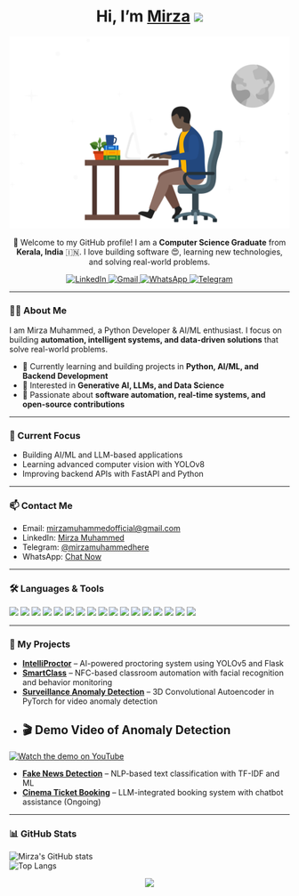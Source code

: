 <div align="center">
  <h1>Hi, I’m <a href="https://mirzamuhammed.com" target="_blank">Mirza</a> <img src="https://media.giphy.com/media/hvRJCLFzcasrR4ia7z/giphy.gif" width="32"></h1>
  <img alt="Developer Illustration" src="programmer.svg" width="540"/>
  <p>🙏 Welcome to my GitHub profile!  
     I am a <b> Computer Science Graduate</b> from <b>Kerala, India</b> 🇮🇳.  
     I love building software 😍, learning new technologies, and solving real-world problems.
  </p>
  <div>
    <a href="https://www.linkedin.com/in/mirzamuhammed" target="_blank">
      <img alt="LinkedIn" src="https://img.shields.io/badge/linkedin-%230077B5.svg?&style=for-the-badge&logo=linkedin&logoColor=white"/>
    </a>
    <a href="mailto:mirzamuhammedofficial@gmail.com" target="_blank">
      <img alt="Gmail" src="https://img.shields.io/badge/-Gmail-D14836?style=for-the-badge&logo=Gmail&logoColor=white"/>
    </a>
    <a href="https://wa.me/919497599162/" target="_blank">
      <img alt="WhatsApp" src="https://img.shields.io/badge/WhatsApp-25D366?style=for-the-badge&logo=whatsapp&logoColor=white"/>
    </a>
    <a href="https://t.me/mirzamuhammedhere" target="_blank">
      <img alt="Telegram" src="https://img.shields.io/badge/Telegram-%232CA5E0.svg?&style=for-the-badge&logo=telegram&logoColor=white"/>
    </a>
  </div>
</div>

---

### 👨‍💻 About Me
I am Mirza Muhammed, a Python Developer & AI/ML enthusiast. I focus on building **automation, intelligent systems, and data-driven solutions** that solve real-world problems.  

- 🔹 Currently learning and building projects in **Python, AI/ML, and Backend Development**  
- 🔹 Interested in **Generative AI, LLMs, and Data Science**  
- 🔹 Passionate about **software automation, real-time systems, and open-source contributions**  

---

### 🎯  Current Focus
- Building AI/ML and LLM-based applications  
- Learning advanced computer vision with YOLOv8  
- Improving backend APIs with FastAPI and Python  

---

### 📫 Contact Me
- Email: [mirzamuhammedofficial@gmail.com](mailto:mirzamuhammedofficial@gmail.com)  
- LinkedIn: [Mirza Muhammed](https://www.linkedin.com/in/mirzamuhammed)  
- Telegram: [@mirzamuhammedhere](https://t.me/mirzamuhammedhere)  
- WhatsApp: [Chat Now](https://wa.me/919497599162/)  

---

### 🛠 Languages & Tools
<div>
<img src="https://img.shields.io/badge/Python-FFD43B?style=for-the-badge&logo=python&logoColor=darkgreen"/>
<img src="https://img.shields.io/badge/AI/ML-4B0082?style=for-the-badge&logo=TensorFlow&logoColor=white"/>
<img src="https://img.shields.io/badge/PyTorch-EA4335?style=for-the-badge&logo=pytorch&logoColor=white"/>
<img src="https://img.shields.io/badge/scikit--learn-F7931E?style=for-the-badge&logo=scikit-learn&logoColor=white"/>
<img src="https://img.shields.io/badge/NLP-008080?style=for-the-badge&logo=spaCy&logoColor=white"/>
<img src="https://img.shields.io/badge/Flask-000000?style=for-the-badge&logo=flask&logoColor=white"/>
<img src="https://img.shields.io/badge/OpenCV-5C3EE8?style=for-the-badge&logo=opencv&logoColor=white"/>
<img src="https://img.shields.io/badge/YOLOv5-FF5733?style=for-the-badge&logo=yolov5&logoColor=white"/>
<img src="https://img.shields.io/badge/FastAPI-009688?style=for-the-badge&logo=fastapi&logoColor=white"/>
<img src="https://img.shields.io/badge/MySQL-4479A1?style=for-the-badge&logo=mysql&logoColor=white"/>
<img src="https://img.shields.io/badge/SQLite-07405E?style=for-the-badge&logo=sqlite&logoColor=white"/>
<img src="https://img.shields.io/badge/HTML5-E34F26?style=for-the-badge&logo=html5&logoColor=white"/>
<img src="https://img.shields.io/badge/CSS3-1572B6?style=for-the-badge&logo=css3&logoColor=white"/>
<img src="https://img.shields.io/badge/Git-F05033?style=for-the-badge&logo=git&logoColor=white"/>
<img src="https://img.shields.io/badge/GitHub-121011?style=for-the-badge&logo=github&logoColor=white"/>
<img src="https://img.shields.io/badge/Figma-F24E1E?style=for-the-badge&logo=figma&logoColor=white"/>
<img src="https://img.shields.io/badge/Canva-00C4CC?style=for-the-badge&logo=canva&logoColor=white"/>
</div>

---

### 🚀 My Projects
- [**IntelliProctor**](https://github.com/Mirza-Muhammed/IntelliProctor) – AI-powered proctoring system using YOLOv5 and Flask  
- [**SmartClass**](https://github.com/Mirza-Muhammed/SmartClass) – NFC-based classroom automation with facial recognition and behavior monitoring  
- [**Surveillance Anomaly Detection**](https://github.com/Mirza-Muhammed/Surveillance-Anomaly-Detection) – 3D Convolutional Autoencoder in PyTorch for video anomaly detection
- ## 🎬 Demo Video of Anomaly Detection

[![Watch the demo on YouTube](https://img.youtube.com/vi/JSQ_Y81evwg/0.jpg)](https://youtu.be/JSQ_Y81evwg)

- [**Fake News Detection**](https://github.com/Mirza-Muhammed/Fake-News-Detection) – NLP-based text classification with TF-IDF and ML  
- [**Cinema Ticket Booking**](https://github.com/Mirza-Muhammed/Cinema-Ticket-Booking) – LLM-integrated booking system with chatbot assistance (Ongoing)

---
### 📊 GitHub Stats  

![Mirza's GitHub stats](https://github-readme-stats.vercel.app/api?username=Mirza-Muhammed&show_icons=true&theme=radical)  
![Top Langs](https://github-readme-stats.vercel.app/api/top-langs/?username=Mirza-Muhammed&layout=compact&theme=radical)  



<p align="center">
  <img src="https://github-readme-streak-stats.herokuapp.com/?user=Mirza-Muhammed&theme=nightowl&hide_border=false"/>
</p>
